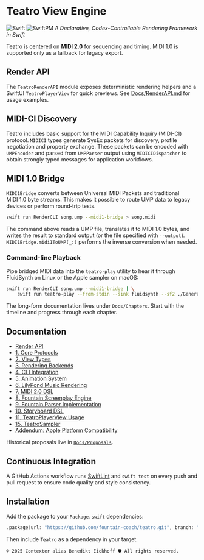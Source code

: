 # Teatro View Engine

![Swift](https://img.shields.io/badge/Swift-6.1-orange) ![SwiftPM](https://img.shields.io/badge/SwiftPM-compatible-brightgreen)
*A Declarative, Codex-Controllable Rendering Framework in Swift*

Teatro is centered on **MIDI 2.0** for sequencing and timing. MIDI 1.0 is supported only as a fallback for legacy export.

## Render API

The `TeatroRenderAPI` module exposes deterministic rendering helpers and a SwiftUI `TeatroPlayerView` for quick previews. See [Docs/RenderAPI.md](Docs/RenderAPI.md) for usage examples.

## MIDI-CI Discovery

Teatro includes basic support for the MIDI Capability Inquiry (MIDI-CI) protocol.
`MIDICI` types generate SysEx packets for discovery, profile negotiation and
property exchange. These packets can be encoded with `UMPEncoder` and parsed
from `UMPParser` output using `MIDICIDispatcher` to obtain strongly typed
messages for application workflows.

## MIDI 1.0 Bridge

`MIDI1Bridge` converts between Universal MIDI Packets and traditional MIDI 1.0
byte streams. This makes it possible to route UMP data to legacy devices or
perform round‑trip tests.

```bash
swift run RenderCLI song.ump --midi1-bridge > song.midi
```

The command above reads a UMP file, translates it to MIDI 1.0 bytes, and writes
the result to standard output (or the file specified with `--output`).
`MIDI1Bridge.midi1ToUMP(_:)` performs the inverse conversion when needed.

### Command-line Playback

Pipe bridged MIDI data into the `teatro-play` utility to hear it through
FluidSynth on Linux or the Apple sampler on macOS:

```bash
swift run RenderCLI song.ump --midi1-bridge | \
    swift run teatro-play --from-stdin --sink fluidsynth --sf2 ./GeneralUser.sf2
```

The long-form documentation lives under `Docs/Chapters`. Start with the timeline and progress through each chapter.

## Documentation

- [Render API](Docs/RenderAPI.md)
- [1. Core Protocols](Docs/Chapters/01_CoreProtocols.md)
- [2. View Types](Docs/Chapters/02_ViewTypes.md)
- [3. Rendering Backends](Docs/Chapters/03_RenderingBackends.md)
- [4. CLI Integration](Docs/Chapters/04_CLIIntegration.md)
- [5. Animation System](Docs/Chapters/05_AnimationSystem.md)
- [6. LilyPond Music Rendering](Docs/Chapters/06_LilyPondMusicRendering.md)
- [7. MIDI 2.0 DSL](Docs/Chapters/07_MIDI20DSL.md)
- [8. Fountain Screenplay Engine](Docs/Chapters/08_FountainScreenplayEngine.md)
- [9. Fountain Parser Implementation](Docs/Chapters/09_FountainParserImplementationPlan.md)
- [10. Storyboard DSL](Docs/Chapters/10_StoryboardDSL.md)
- [11. TeatroPlayerView Usage](Docs/Chapters/11_TeatroPlayer.md)
- [15. TeatroSampler](Docs/Chapters/12_TeatroSampler.md)
- [Addendum: Apple Platform Compatibility](Docs/Chapters/Addendum.md)

Historical proposals live in [`Docs/Proposals`](Docs/Proposals).

## Continuous Integration

A GitHub Actions workflow runs [SwiftLint](.swiftlint.yml) and `swift test` on every push and pull request to ensure code quality and style consistency.

## Installation
Add the package to your `Package.swift` dependencies:
```swift
.package(url: "https://github.com/fountain-coach/teatro.git", branch: "main")
```
Then include `Teatro` as a dependency in your target.

````text
© 2025 Contexter alias Benedikt Eickhoff 🛡️ All rights reserved.
````
